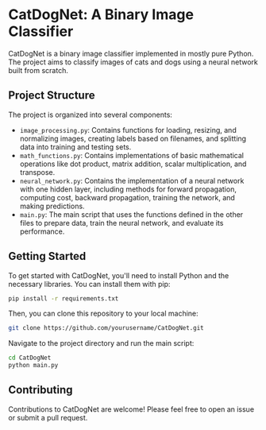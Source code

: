 # CatDogNet: A Binary Image Classifier

CatDogNet is a binary image classifier implemented in mostly pure Python. The project aims to classify images of cats and dogs using a neural network built from scratch.

## Project Structure

The project is organized into several components:

- `image_processing.py`: Contains functions for loading, resizing, and normalizing images, creating labels based on filenames, and splitting data into training and testing sets.
- `math_functions.py`: Contains implementations of basic mathematical operations like dot product, matrix addition, scalar multiplication, and transpose.
- `neural_network.py`: Contains the implementation of a neural network with one hidden layer, including methods for forward propagation, computing cost, backward propagation, training the network, and making predictions.
- `main.py`: The main script that uses the functions defined in the other files to prepare data, train the neural network, and evaluate its performance.

## Getting Started

To get started with CatDogNet, you'll need to install Python and the necessary libraries. You can install them with pip:

```bash
pip install -r requirements.txt
```

Then, you can clone this repository to your local machine:

```bash
git clone https://github.com/yourusername/CatDogNet.git
```

Navigate to the project directory and run the main script:

```bash
cd CatDogNet
python main.py
```

## Contributing

Contributions to CatDogNet are welcome! Please feel free to open an issue or submit a pull request.
